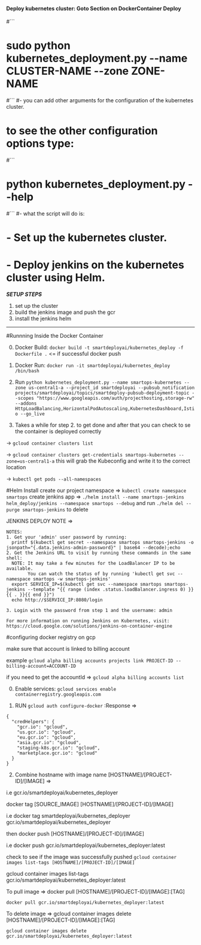 #### Deploy kubernetes cluster: Goto Section on DockerContainer Deploy

#```
# sudo python kubernetes_deployment.py --name CLUSTER-NAME --zone ZONE-NAME   
#```
#- you can add other arguments for the configuration of the kubernetes cluster.
#
#  to see the other configuration options type:
   
#```
#  python kubernetes_deployment.py --help
#```
#- what the script will do is:
#
#   - Set up the kubernetes cluster.
#   - Deploy jenkins on the kubernetes cluster using Helm.


***SETUP STEPS***
1. set up the cluster
2. build the jenkins image and push the gcr
3. install the jenkins helm
*****************


#Runnning Inside the Docker Container

0. Docker Build: `docker build -t smartdeployai/kubernetes_deploy -f Dockerfile .` <= if successful docker push

1. Docker Run: `docker run -it smartdeployai/kubernetes_deploy /bin/bash`

2. Run `python kubernetes_deployment.py --name smartops-kubernetes --zone us-central1-a --project_id smartdeployai --pubsub_notification projects/smartdeployai/topics/smartdeploy-pubsub-deployment-topic --scopes "https://www.googleapis.com/auth/projecthosting,storage-rw" --addons HttpLoadBalancing,HorizontalPodAutoscaling,KubernetesDashboard,Istio --go_live`

3. Takes a while for step 2. to get done and after that you can  check to se the container is deployed correctly

-> `gcloud container clusters list`

-> `gcloud container clusters get-credentials smartops-kubernetes --zone=us-central1-a` this will grab the Kubeconfig and write it to the correct location

-> `kubectl get pods --all-namespaces`




#Helm Install
create our project namespace => `kubectl create namespace smartops`
create jenkins app => `./helm install --name smartops-jenkins helm_deploy/jenkins --namespace smartops --debug` and run `./helm del --purge smartops-jenkins` to delete

JENKINS DEPLOY NOTE =>

```
NOTES:
1. Get your 'admin' user password by running:
  printf $(kubectl get secret --namespace smartops smartops-jenkins -o jsonpath="{.data.jenkins-admin-password}" | base64 --decode);echo
2. Get the Jenkins URL to visit by running these commands in the same shell:
  NOTE: It may take a few minutes for the LoadBalancer IP to be available.
        You can watch the status of by running 'kubectl get svc --namespace smartops -w smartops-jenkins'
  export SERVICE_IP=$(kubectl get svc --namespace smartops smartops-jenkins --template "{{ range (index .status.loadBalancer.ingress 0) }}{{ . }}{{ end }}")
  echo http://$SERVICE_IP:8080/login

3. Login with the password from step 1 and the username: admin

For more information on running Jenkins on Kubernetes, visit:
https://cloud.google.com/solutions/jenkins-on-container-engine
```


#configuring docker registry on gcp

make sure that account is linked to billing account

example
```gcloud alpha billing accounts projects link PROJECT-ID --billing-account=ACCOUNT-ID```

if you need to get the accountId =>
```gcloud alpha billing accounts list```

0. Enable services: `gcloud services enable containerregistry.googleapis.com`

1. RUN `gcloud auth configure-docker` :Response =>

```
{
  "credHelpers": {
    "gcr.io": "gcloud", 
    "us.gcr.io": "gcloud", 
    "eu.gcr.io": "gcloud", 
    "asia.gcr.io": "gcloud", 
    "staging-k8s.gcr.io": "gcloud", 
    "marketplace.gcr.io": "gcloud"
  }
}
```

2. Combine hostname with image name [HOSTNAME]/[PROJECT-ID]/[IMAGE] =>

i.e gcr.io/smartdeployai/kubernetes_deployer

docker tag [SOURCE_IMAGE] [HOSTNAME]/[PROJECT-ID]/[IMAGE]

i.e docker tag smartdeployai/kubernetes_deployer gcr.io/smartdeployai/kubernetes_deployer

then docker push [HOSTNAME]/[PROJECT-ID]/[IMAGE] 

i.e docker push gcr.io/smartdeployai/kubernetes_deployer:latest

check to see if the image was successfully pushed `gcloud container images list-tags [HOSTNAME]/[PROJECT-ID]/[IMAGE]`

gcloud container images list-tags gcr.io/smartdeployai/kubernetes_deployer:latest

To pull image => docker pull [HOSTNAME]/[PROJECT-ID]/[IMAGE]:[TAG]

`docker pull gcr.io/smartdeployai/kubernetes_deployer:latest`


To delete image => gcloud container images delete [HOSTNAME]/[PROJECT-ID]/[IMAGE]:[TAG]

`gcloud container images delete gcr.io/smartdeployai/kubernetes_deployer:latest`

